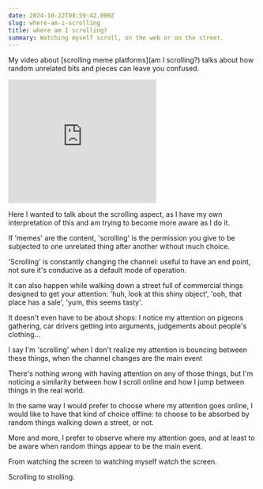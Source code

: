 ```yaml
---
date: 2024-10-22T08:59:42.000Z
slug: where-am-i-scrolling
title: where am I scrolling?
summary: Watching myself scroll, on the web or on the street.
---
```

My video about [scrolling meme platforms](am I scrolling?) talks about how random unrelated bits and pieces can leave you confused.

<iframe width="300" height="250" src="https://www.youtube-nocookie.com/embed/1NtRak8SQw8" frameborder="0" allow="accelerometer; autoplay; clipboard-write; encrypted-media; gyroscope; picture-in-picture" allowfullscreen></iframe>

Here I wanted to talk about the scrolling aspect, as I have my own interpretation of this and am trying to become more aware as I do it.

If 'memes' are the content, 'scrolling' is the permission you give to be subjected to one unrelated thing after another without much choice.

'Scrolling' is constantly changing the channel: useful to have an end point, not sure it's conducive as a default mode of operation.

It can also happen while walking down a street full of commercial things designed to get your attention: 'huh, look at this shiny object', 'ooh, that place has a sale', 'yum, this seems tasty'.

It doesn't even have to be about shops: I notice my attention on pigeons gathering, car drivers getting into arguments, judgements about people's clothing…

I say I'm 'scrolling' when I don't realize my attention is bouncing between these things, when the channel changes are the main event

There's nothing wrong with having attention on any of those things, but I'm noticing a similarity between how I scroll online and how I jump between things in the real world.

In the same way I would prefer to choose where my attention goes online, I would like to have that kind of choice offline: to choose to be absorbed by random things walking down a street, or not.

More and more, I prefer to observe where my attention goes, and at least to be aware when random things appear to be the main event.

From watching the screen to watching myself watch the screen.

Scrolling to strolling.
